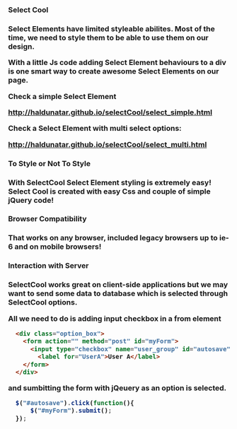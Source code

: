 <h3>Select Cool<h3>

Select Elements have limited styleable abilites. Most of the time, we need to style them to be able to use them on our design.

With a little Js code adding Select Element behaviours to a div is one smart way to create awesome Select Elements on our page.

Check a simple Select Element

http://haldunatar.github.io/selectCool/select_simple.html

Check a Select Element with multi select options:

http://haldunatar.github.io/selectCool/select_multi.html


<h3>To Style or Not To Style<h3>

With <strong>SelectCool</strong> Select Element styling is extremely easy! Select Cool is created with easy Css and couple of simple jQuery code! 



<h3>Browser Compatibility<h3>

That works on any browser, included legacy browsers up to ie-6 and on mobile browsers!

<h3>Interaction with Server<h3>

<strong>SelectCool</strong> works great on client-side applications but we may want to send some data to database which is selected through <strong>SelectCool</strong> options.

All we need to do is adding input checkbox in a from element


```html
  <div class="option_box">
    <form action="" method="post" id="myForm">
      <input type="checkbox" name="user_group" id="autosave" value="UserA">
        <label for="UserA">User A</label>
    </form>             
  </div>
```
and sumbitting the form with jQeuery as an option is selected.

```javascript
  $("#autosave").click(function(){
      $("#myForm").submit();
  });
```
